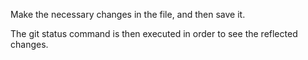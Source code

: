 Make the necessary changes in the file, and then save it.

The git status command is then executed in order to see the reflected changes. 